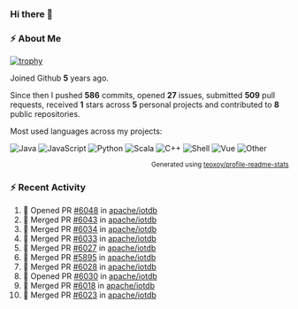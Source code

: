 ### Hi there 👋

### :zap: About Me

[![trophy](https://github-profile-trophy.vercel.app/?username=HTHou&theme=onedark)](https://github.com/ryo-ma/github-profile-trophy)
   
Joined Github **5** years ago.

Since then I pushed **586** commits, opened **27** issues, submitted **509** pull requests, received **1** stars across **5** personal projects and contributed to **8** public repositories.

Most used languages across my projects:

![Java](https://img.shields.io/static/v1?style=flat-square&label=%E2%A0%80&color=555&labelColor=%23b07219&message=Java%EF%B8%B194.4%25)
![JavaScript](https://img.shields.io/static/v1?style=flat-square&label=%E2%A0%80&color=555&labelColor=%23f1e05a&message=JavaScript%EF%B8%B11.4%25)
![Python](https://img.shields.io/static/v1?style=flat-square&label=%E2%A0%80&color=555&labelColor=%233572A5&message=Python%EF%B8%B10.7%25)
![Scala](https://img.shields.io/static/v1?style=flat-square&label=%E2%A0%80&color=555&labelColor=%23c22d40&message=Scala%EF%B8%B10.6%25)
![C++](https://img.shields.io/static/v1?style=flat-square&label=%E2%A0%80&color=555&labelColor=%23f34b7d&message=C%2B%2B%EF%B8%B10.6%25)
![Shell](https://img.shields.io/static/v1?style=flat-square&label=%E2%A0%80&color=555&labelColor=%2389e051&message=Shell%EF%B8%B10.4%25)
![Vue](https://img.shields.io/static/v1?style=flat-square&label=%E2%A0%80&color=555&labelColor=%2341b883&message=Vue%EF%B8%B10.3%25)
![Other](https://img.shields.io/static/v1?style=flat-square&label=%E2%A0%80&color=555&labelColor=%23ededed&message=Other%EF%B8%B11.2%25)

<p align="right"><sub>Generated using <a href="https://github.com/marketplace/actions/profile-readme-stats">teoxoy/profile-readme-stats</a></sub></p>


<!--![](https://github.com/HTHou/HTHou/blob/output/github-contribution-grid-snake.svg)-->

<!--![Haonan Hou's github stats](https://github-readme-stats.vercel.app/api?username=HTHou&count_private=true&show_icons=true&theme=onedark)-->

<!--![Haonan Hou's wakatime stats](https://github-readme-stats.vercel.app/api/wakatime?username=HTHou&layout=compact&theme=onedark)-->

<!--![Top Langs](https://github-readme-stats.vercel.app/api/top-langs/?username=HTHou&theme=onedark&layout=compact)-->

### :zap: Recent Activity
<!--START_SECTION:activity-->
1. 💪 Opened PR [#6048](https://github.com/apache/iotdb/pull/6048) in [apache/iotdb](https://github.com/apache/iotdb)
2. 🎉 Merged PR [#6043](https://github.com/apache/iotdb/pull/6043) in [apache/iotdb](https://github.com/apache/iotdb)
3. 🎉 Merged PR [#6034](https://github.com/apache/iotdb/pull/6034) in [apache/iotdb](https://github.com/apache/iotdb)
4. 🎉 Merged PR [#6033](https://github.com/apache/iotdb/pull/6033) in [apache/iotdb](https://github.com/apache/iotdb)
5. 🎉 Merged PR [#6027](https://github.com/apache/iotdb/pull/6027) in [apache/iotdb](https://github.com/apache/iotdb)
6. 🎉 Merged PR [#5895](https://github.com/apache/iotdb/pull/5895) in [apache/iotdb](https://github.com/apache/iotdb)
7. 🎉 Merged PR [#6028](https://github.com/apache/iotdb/pull/6028) in [apache/iotdb](https://github.com/apache/iotdb)
8. 💪 Opened PR [#6030](https://github.com/apache/iotdb/pull/6030) in [apache/iotdb](https://github.com/apache/iotdb)
9. 🎉 Merged PR [#6018](https://github.com/apache/iotdb/pull/6018) in [apache/iotdb](https://github.com/apache/iotdb)
10. 🎉 Merged PR [#6023](https://github.com/apache/iotdb/pull/6023) in [apache/iotdb](https://github.com/apache/iotdb)
<!--END_SECTION:activity-->

<!--
**HTHou/HTHou** is a ✨ _special_ ✨ repository because its `README.md` (this file) appears on your GitHub profile.

Here are some ideas to get you started:

- 🔭 I’m currently working on ...
- 🌱 I’m currently learning ...
- 👯 I’m looking to collaborate on ...
- 🤔 I’m looking for help with ...
- 💬 Ask me about ...
- 📫 How to reach me: ...
- 😄 Pronouns: ...
- ⚡ Fun fact: ...
-->
